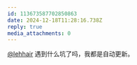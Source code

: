 ```yaml
---
id: 113673587702850863
date: 2024-12-18T11:28:16.738Z
reply: true
media_attachments: 0
---
```


[@lehhair](https://misskey.lehhair.net/@lehhair) 遇到什么坑了吗，我都是自动更新。

